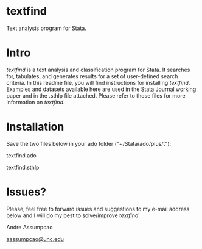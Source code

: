 # textfind
Text analysis program for Stata.

# Intro
*textfind* is a text analysis and classification program for Stata. It searches for, tabulates, and generates results for a set of user-defined search criteria. In this readme file, you will find instructions for installing *textfind*. Examples and datasets available here are used in the Stata Journal working paper and in the .sthlp file attached. Please refer to those files for more information on *textfind*.

# Installation
Save the two files below in your ado folder ("~/Stata/ado/plus/t"):

textfind.ado

textfind.sthlp

# Issues?
Please, feel free to forward issues and suggestions to my e-mail address below and I will do my best to solve/improve *textfind*.

Andre Assumpcao

<aassumpcao@unc.edu>

